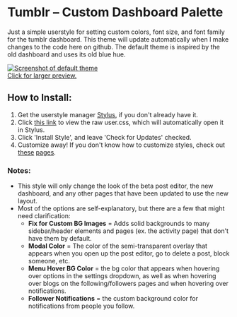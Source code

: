 # Tumblr – Custom Dashboard Palette

Just a simple userstyle for setting custom colors, font size, and font family for the tumblr dashboard. This theme will update automatically when I make changes to the code here on github. The default theme is inspired by the old dashboard and uses its old blue hue.

[![Screenshot of default theme](https://64.media.tumblr.com/6c99eaf6bacfa50d59986e4f64957c03/0a469888dd87744e-0e/s500x750/f533960eb4faa87117276dee0e94caad5e8825db.png)\
Click for larger preview.](https://raw.githubusercontent.com/paw/tumblr-custom-palette-userstyle/main/custompalettepreview.png)

## How to Install:
1. Get the userstyle manager [Stylus](https://github.com/openstyles/stylus#readme), if you don't already have it.
2. Click [this link](https://github.com/paw/tumblr-custom-palette-userstyle/raw/main/tumblr-custom-dash-palette.user.css) to view the raw user.css, which will automatically open it in Stylus.
3. Click 'Install Style', and leave 'Check for Updates' checked.
4. Customize away! If you don't know how to customize styles, check out [these](https://github.com/openstyles/stylus/wiki/Usercss#how-do-i-customize-usercss) [pages](https://github.com/openstyles/stylus/wiki/Popup#interface).

### Notes:
* This style will only change the look of the beta post editor, the new dashboard, and any other pages that have been updated to use the new layout.
* Most of the options are self-explanatory, but there are a few that might need clarification:
  * **Fix for Custom BG Images** = Adds solid backgrounds to many sidebar/header elements and pages (ex. the activity page) that don't have them by default.
  * **Modal Color** = The color of the semi-transparent overlay that appears when you open up the post editor, go to delete a post, block someone, etc.
  * **Menu Hover BG Color** = the bg color that appears when hovering over options in the settings dropdown, as well as when hovering over blogs on the following/followers pages and when hovering over notifications.
  * **Follower Notifications** = the custom background color for notifications from people you follow.
